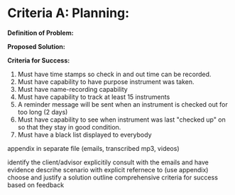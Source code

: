 Criteria A: Planning:
=====================

**Definition of Problem:**

**Proposed Solution:**

**Criteria for Success:**

1. Must have time stamps so check in and out time can be recorded.
2. Must have capability to have purpose instrument was taken.
3. Must have name-recording capability 
4. Must have capability to track at least 15 instruments
5. A reminder message will be sent when an instrument is checked out for too long (2 days)
6. Must have capability to see when instrument was last "checked up" on so that they stay in good condition. 
7. Must have a black list displayed to everybody

 appendix in separate file (emails, transcribed mp3, videos)


identify the client/advisor
explicitily consult with the emails and have evidence
descrihe scenario with explicit refernece to (use appendix)
choose and justify a solution
outline comprehensive criteria for success based on feedback

